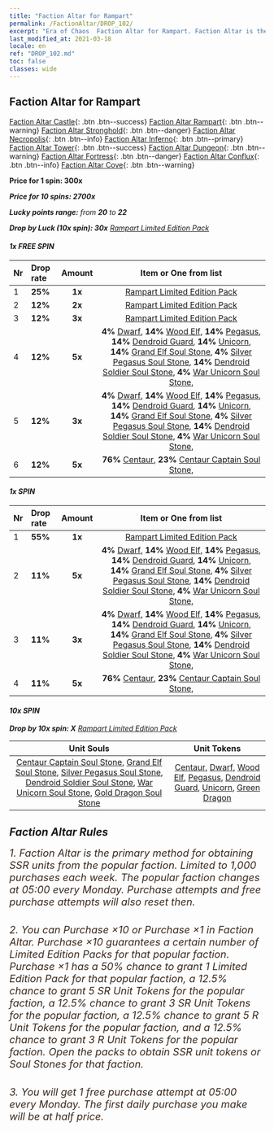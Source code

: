 ```yaml
---
title: "Faction Altar for Rampart"
permalink: /FactionAltar/DROP_102/
excerpt: "Era of Chaos  Faction Altar for Rampart. Faction Altar is the primary method for obtaining SSR units from the popular faction. Limited to 1,000 purchases each week. The popular faction changes at 05:00 every Monday. Purchase attempts and free purchase attempts will also reset then."
last_modified_at: 2021-03-18
locale: en
ref: "DROP_102.md"
toc: false
classes: wide
---
```


##  Faction Altar for **Rampart**

  [Faction Altar Castle](/FactionAltar/DROP_101/){: .btn .btn--success} [Faction Altar Rampart](/FactionAltar/DROP_102/){: .btn .btn--warning} [Faction Altar Stronghold](/FactionAltar/DROP_103/){: .btn .btn--danger} [Faction Altar Necropolis](/FactionAltar/DROP_104/){: .btn .btn--info} [Faction Altar Inferno](/FactionAltar/DROP_105/){: .btn .btn--primary} [Faction Altar Tower](/FactionAltar/DROP_106/){: .btn .btn--success} [Faction Altar Dungeon](/FactionAltar/DROP_107/){: .btn .btn--warning} [Faction Altar Fortress](/FactionAltar/DROP_108/){: .btn .btn--danger} [Faction Altar Conflux](/FactionAltar/DROP_109/){: .btn .btn--info} [Faction Altar Cove](/FactionAltar/DROP_112/){: .btn .btn--warning} 

  **Price for 1 spin: 300x** <i class="fas fa-gem"/>

  **Price for 10 spins: 2700x** <i class="fas fa-gem"/>

  **Lucky points range:** from **20** to **22**

  **Drop by Luck (10x spin): 30x** [Rampart Limited Edition Pack](/Items/con_2101/)

####  1x FREE SPIN 

  |    Nr    |  Drop rate  |  Amount   |   Item or One from list  |
  |:---------|:------------|:---------:|:------------------------:|
  | 1 | **25%** | **1x** | [Rampart Limited Edition Pack](/Items/con_2101/) |
  | 2 | **12%** | **2x** | [Rampart Limited Edition Pack](/Items/con_2101/) |
  | 3 | **12%** | **3x** | [Rampart Limited Edition Pack](/Items/con_2101/) |
  | 4 | **12%** | **5x** |  **4%** [Dwarf](/Items/unt_200/),  **14%** [Wood Elf](/Items/unt_201/),  **14%** [Pegasus](/Items/unt_202/),  **14%** [Dendroid Guard](/Items/unt_203/),  **14%** [Unicorn](/Items/unt_204/),  **14%** [Grand Elf Soul Stone](/Items/unt_291/),  **4%** [Silver Pegasus Soul Stone](/Items/unt_292/),  **14%** [Dendroid Soldier Soul Stone](/Items/unt_293/),  **4%** [War Unicorn Soul Stone](/Items/unt_294/),  |
  | 5 | **12%** | **3x** |  **4%** [Dwarf](/Items/unt_200/),  **14%** [Wood Elf](/Items/unt_201/),  **14%** [Pegasus](/Items/unt_202/),  **14%** [Dendroid Guard](/Items/unt_203/),  **14%** [Unicorn](/Items/unt_204/),  **14%** [Grand Elf Soul Stone](/Items/unt_291/),  **4%** [Silver Pegasus Soul Stone](/Items/unt_292/),  **14%** [Dendroid Soldier Soul Stone](/Items/unt_293/),  **4%** [War Unicorn Soul Stone](/Items/unt_294/),  |
  | 6 | **12%** | **5x** |  **76%** [Centaur](/Items/unt_199/),  **23%** [Centaur Captain Soul Stone](/Items/unt_290/),  |


####  1x SPIN 

  |    Nr    |  Drop rate  |  Amount   |   Item or One from list  |
  |:---------|:------------|:---------:|:------------------------:|
  | 1 | **55%** | **1x** | [Rampart Limited Edition Pack](/Items/con_2101/) |
  | 2 | **11%** | **5x** |  **4%** [Dwarf](/Items/unt_200/),  **14%** [Wood Elf](/Items/unt_201/),  **14%** [Pegasus](/Items/unt_202/),  **14%** [Dendroid Guard](/Items/unt_203/),  **14%** [Unicorn](/Items/unt_204/),  **14%** [Grand Elf Soul Stone](/Items/unt_291/),  **4%** [Silver Pegasus Soul Stone](/Items/unt_292/),  **14%** [Dendroid Soldier Soul Stone](/Items/unt_293/),  **4%** [War Unicorn Soul Stone](/Items/unt_294/),  |
  | 3 | **11%** | **3x** |  **4%** [Dwarf](/Items/unt_200/),  **14%** [Wood Elf](/Items/unt_201/),  **14%** [Pegasus](/Items/unt_202/),  **14%** [Dendroid Guard](/Items/unt_203/),  **14%** [Unicorn](/Items/unt_204/),  **14%** [Grand Elf Soul Stone](/Items/unt_291/),  **4%** [Silver Pegasus Soul Stone](/Items/unt_292/),  **14%** [Dendroid Soldier Soul Stone](/Items/unt_293/),  **4%** [War Unicorn Soul Stone](/Items/unt_294/),  |
  | 4 | **11%** | **5x** |  **76%** [Centaur](/Items/unt_199/),  **23%** [Centaur Captain Soul Stone](/Items/unt_290/),  |


####  10x SPIN 

  **Drop by 10x spin: X** [Rampart Limited Edition Pack](/Items/con_2101/)

  |    Unit Souls    |  Unit Tokens  |
  |:----------------:|:-------------:|
  | [Centaur Captain Soul Stone](/Items/unt_290/), [Grand Elf Soul Stone](/Items/unt_291/), [Silver Pegasus Soul Stone](/Items/unt_292/), [Dendroid Soldier Soul Stone](/Items/unt_293/), [War Unicorn Soul Stone](/Items/unt_294/), [Gold Dragon Soul Stone](/Items/unt_295/) | [Centaur](/Items/unt_199/), [Dwarf](/Items/unt_200/), [Wood Elf](/Items/unt_201/), [Pegasus](/Items/unt_202/), [Dendroid Guard](/Items/unt_203/), [Unicorn](/Items/unt_204/), [Green Dragon](/Items/unt_205/) |



## Faction Altar Rules

  <span style="color: #3c2a1e;font-size:20px">1. Faction Altar is the primary method for obtaining SSR units from the popular faction. Limited to 1,000 purchases each week. The popular faction changes at 05:00 every Monday. Purchase attempts and free purchase attempts will also reset then.</span><br/>

<br/>  <span style="color: #3c2a1e;font-size:20px">2. You can Purchase ×10 or Purchase ×1 in Faction Altar. Purchase ×10 guarantees a certain number of Limited Edition Packs for that popular faction. Purchase ×1 has a 50% chance to grant 1 Limited Edition Pack for that popular faction, a 12.5% chance to grant 5 SR Unit Tokens for the popular faction, a 12.5% chance to grant 3 SR Unit Tokens for the popular faction, a 12.5% chance to grant 5 R Unit Tokens for the popular faction, and a 12.5% chance to grant 3 R Unit Tokens for the popular faction. Open the packs to obtain SSR unit tokens or Soul Stones for that faction.</span>

<br/>  <span style="color: #3c2a1e;font-size:20px">3. You will get 1 free purchase attempt at 05:00 every Monday. The first daily purchase you make will be at half price.</span><br/>

<br/>